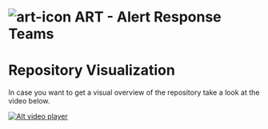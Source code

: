 ![art-icon](http://bamb.at/hdpi.png) ART - Alert Response Teams
======

# Repository Visualization
In case you want to get a visual overview of the repository take a look at the video below.

[![Alt video player](http://bamb.at/player.png)](http://bamb.at/art_visualization.webm)
